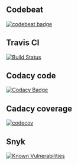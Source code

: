 
## Codebeat
[![codebeat badge](https://codebeat.co/badges/70783ef5-8dbf-4368-83cb-fc447445bcac)](https://codebeat.co/projects/github-com-espegrupo5-proyectoespe-planta-master)

## Travis CI
[![Build Status](https://travis-ci.org/EspeGrupo5/ProyectoESPE-Planta.svg?branch=master)](https://travis-ci.org/EspeGrupo5/ProyectoESPE-Planta)

## Codacy code
[![Codacy Badge](https://api.codacy.com/project/badge/Grade/aac1d4916a354bce965b283cfc561348)](https://www.codacy.com/app/espe.bi.grupo5/ProyectoESPE-Planta?utm_source=github.com&amp;utm_medium=referral&amp;utm_content=EspeGrupo5/ProyectoESPE-Planta&amp;utm_campaign=Badge_Grade)

## Cadacy coverage
[![codecov](https://codecov.io/gh/EspeGrupo5/ProyectoESPE-Planta/branch/master/graph/badge.svg)](https://codecov.io/gh/EspeGrupo5/ProyectoESPE-Planta)

## Snyk
[![Known Vulnerabilities](https://snyk.io/test/npm/name/badge.svg)](https://snyk.io/test/npm/name)



